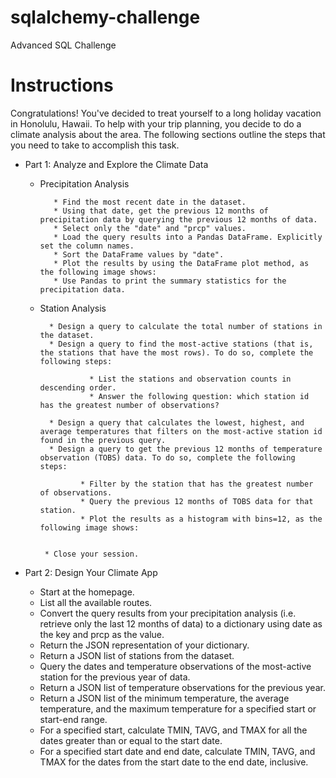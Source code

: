 # sqlalchemy-challenge
 Advanced SQL Challenge


# Instructions

Congratulations! You've decided to treat yourself to a long holiday vacation in Honolulu, Hawaii. To help with your trip planning, you decide to do a climate analysis about the area.
The following sections outline the steps that you need to take to accomplish this task.

* Part 1: Analyze and Explore the Climate Data

     * Precipitation Analysis

              * Find the most recent date in the dataset.
              * Using that date, get the previous 12 months of precipitation data by querying the previous 12 months of data.
              * Select only the "date" and "prcp" values.
              * Load the query results into a Pandas DataFrame. Explicitly set the column names.
              * Sort the DataFrame values by "date".
              * Plot the results by using the DataFrame plot method, as the following image shows:
              * Use Pandas to print the summary statistics for the precipitation data.


     * Station Analysis

             * Design a query to calculate the total number of stations in the dataset.
             * Design a query to find the most-active stations (that is, the stations that have the most rows). To do so, complete the following steps:

                      * List the stations and observation counts in descending order.
                      * Answer the following question: which station id has the greatest number of observations?

             * Design a query that calculates the lowest, highest, and average temperatures that filters on the most-active station id found in the previous query.
             * Design a query to get the previous 12 months of temperature observation (TOBS) data. To do so, complete the following steps:

                    * Filter by the station that has the greatest number of observations.
                    * Query the previous 12 months of TOBS data for that station.
                    * Plot the results as a histogram with bins=12, as the following image shows:


            * Close your session.


     
* Part 2: Design Your Climate App

    * Start at the homepage.
    * List all the available routes.
    * Convert the query results from your precipitation analysis (i.e. retrieve only the last 12 months of data) to a dictionary using date  as the key and prcp as the value.
    * Return the JSON representation of your dictionary.
    * Return a JSON list of stations from the dataset.
    * Query the dates and temperature observations of the most-active station for the previous year of data.
    * Return a JSON list of temperature observations for the previous year.
    * Return a JSON list of the minimum temperature, the average temperature, and the maximum temperature for a specified start or start-end range.
    * For a specified start, calculate TMIN, TAVG, and TMAX for all the dates greater than or equal to the start date.
    * For a specified start date and end date, calculate TMIN, TAVG, and TMAX for the dates from the start date to the end date, inclusive.

